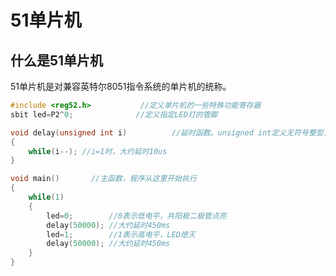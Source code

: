 # 51单片机

## 什么是51单片机
51单片机是对兼容英特尔8051指令系统的单片机的统称。

<DocsAD/>

```c
#include <reg52.h>			 //定义单片机的一些特殊功能寄存器
sbit led=P2^0;				//定义指定LED灯的管脚

void delay(unsigned int i)			//延时函数。unsigned int定义无符号整型，范围0-655535
{
	while(i--);	//i=1时，大约延时10us
}

void main()       //主函数，程序从这里开始执行
{
	while(1)
	{
		led=0;        //0表示低电平，共阳极二极管点亮
		delay(50000); //大约延时450ms
		led=1;        //1表示高电平，LED熄灭
		delay(50000); //大约延时450ms	
	}		
}
```